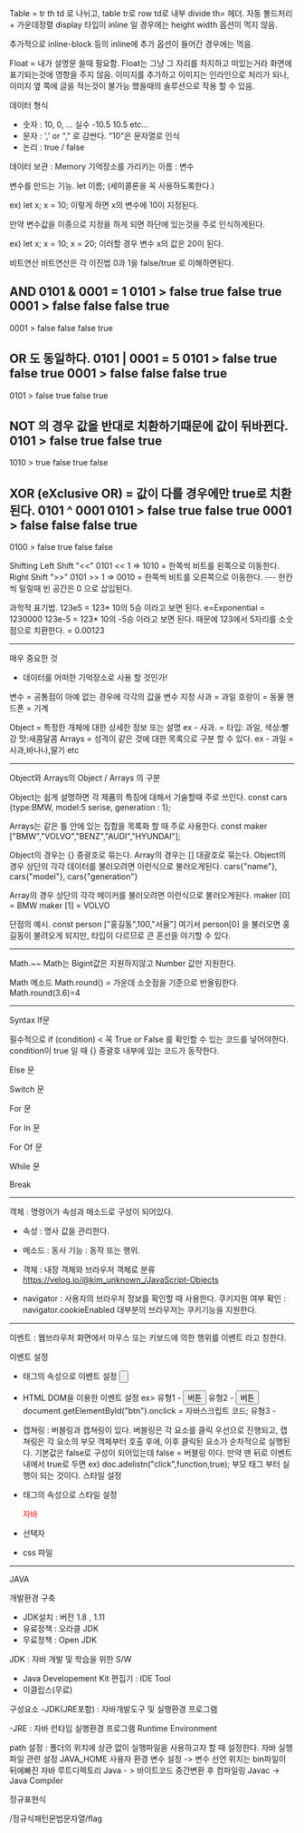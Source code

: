 Table = tr th td 로 나뉘고, table tr로 row td로 내부 divide
th= 헤더. 자동 볼드처리 + 가운데정렬 display 타입이 inline 일 경우에는 height width 옵션이 먹지 않음.

추가적으로 inline-block 등의 inline에 추가 옵션이 들어간 경우에는 먹음.

Float = 내가 설명문 쓸때 필요함. 
Float는 그냥 그 자리를 차지하고 떠있는거라 화면에 표기되는것에 영향을 주지 않음. 
이미지를 추가하고 이미지는 인라인으로 처리가 되나, 이미지 옆 쪽에 글을 적는것이 불가능 했을때의 솔루션으로 작용 할 수 있음.

데이터 형식
 - 숫자 : 10, 0, ... 실수 -10.5 10.5 etc...
 - 문자 : ',' or "," 로 감싼다. "10"은 문자열로 인식
 - 논리 : true / false 

데이터 보관 :  Memory
기억장소를 가리키는 이름 : 변수

변수를 만드는 기능.
let 이름; (세미콜론을 꼭 사용하도록한다.)

ex) let x;
     x = 10;
     이렇게 하면 x의 변수에 10이 지정된다. 

만약 변수값을 이중으로 지정을 하게 되면 하단에 있는것을 주로 인식하게된다.

ex) let x;
     x = 10;
     x = 20; 
     이러할 경우 변수 x의 값은 20이 된다. 

비트연산
비트연산은 각 이진법 0과 1을 false/true 로 이해하면된다.

AND 
0101 & 0001 = 1 
0101 > false true false true
0001 > false false false true
------------------------------------
0001 > false false false true

OR 도 동일하다.
0101 | 0001 = 5
0101 > false true false true
0001 > false false false true
------------------------------------
0101 > false true false true

NOT 의 경우 값을 반대로 치환하기때문에 값이 뒤바뀐다.
0101 > false true false true
------------------------------------
1010 > true false true false

XOR (eXclusive OR) = 값이 다를 경우에만 true로 치환된다.
0101 ^ 0001 
0101 > false true false true
0001 > false false false true
------------------------------------
0100 > false  true false false

Shifting
Left Shift "<<"
0101 << 1 => 1010 = 한쪽씩 비트를 왼쪽으로 이동한다.
Right Shift ">>"
0101 >> 1 => 0010 = 한쪽씩 비트를 오른쪽으로 이동한다.
--- 한칸씩 밀릴때 빈 공간은 0 으로 삽입된다.

과학적 표기법.
123e5 = 123* 10의 5승 이라고 보면 된다. e=Exponential 
= 1230000
123e-5 = 123* 10의 -5승 이라고 보면 된다. 때문에 123에서 5자리를 소숫점으로 치환한다.
= 0.00123

--------------------------------------------------------------------------------------------
매우 중요한 것 
* 데이터를 어떠한 기억장소로 사용 할 것인가!

변수 = 공통점이 아예 없는 경우에 각각의 값을 변수 지정 
사과 = 과일
호랑이 = 동물
핸드폰 = 기계

Object = 특정한 개체에 대한 상세한 정보 또는 설명
ex - 사과. = 타입: 과일, 색상:빨강 맛:새콤달콤
Arrays = 성격이 같은 것에 대한 목록으로 구분 할 수 있다.
ex - 과일 = 사과,바나나,딸기 etc

------------------------------------------------------------------------------------------
Object와 Arrays의 
Object / Arrays 의 구분

Object는 쉽게 설명하면 각 제품의 특징에 대해서 기술할때 주로 쓰인다.
const cars {type:BMW, model:5 serise, generation : 1};

Arrays는 같은 틀 안에 있는 집합을 목록화 할 때 주로 사용한다.
const maker ["BMW","VOLVO","BENZ","AUDI","HYUNDAI"];

Object의 경우는 {} 중괄호로 묶는다.
Array의 경우는 [] 대괄호로 묶는다.
Object의 경우 상단의 각각 데이터를 불러오려면 이런식으로 불러오게된다.
cars{"name"}, cars{"model"}, cars{"generation"}

Array의 경우 상단의 각각 메이커를 불러오려면 이런식으로 불러오게된다.
maker [0] = BMW
maker [1] = VOLVO

단점의 예시.
const person ["홍길동",100,"서울"]
여기서 person[0] 을 불러오면 홍길동이 불려오게 되지만, 타입이 다르므로 큰 혼선을 야기할 수 있다.

-------------------------------------------------------------------------------------
Math.~~
Math는 Bigint값은 지원하지않고 Number 값만 지원한다.

Math 메소드
Math.round() = 가운데 소숫점을 기준으로 반올림한다.
Math.round(3.6)=4

-------------------------------------------------------------------------------------

Syntax 
If문

필수적으로 if (condition) < 꼭 True or False 를 확인할 수 있는 코드를 넣어야한다.
condition이 true 일 때 {} 중괄호 내부에 있는 코드가 동작한다.

Else 문

Switch 문

For 문

For In 문

For Of 문

While 문

Break 


--------------------------------------------------------------------------------
객체 : 명령어가 속성과 메소드로 구성이 되어있다.
- 속성 : 명사 
     값을 관리한다.
- 메소드 : 동사
     기능 : 동작 또는 행위.

- 객체 : 내장 객체와 브라우저 객체로 분류
https://velog.io/@kim_unknown_/JavaScript-Objects

- navigator : 사용자의 브라우저 정보를 확인할 때 사용한다.
      쿠키지원 여부 확인 : navigator.cookieEnabled
      대부분의 브라우저는 쿠키기능을 지원한다.

---------------------------------------------------------------------------------------------------

이벤트 : 웹브라우저 화면에서 마우스 또는 키보드에 의한 행위를 이벤트 라고 칭한다. 

이벤트 설정
- 태그의 속성으로 이벤트 설정
     <input type="button" onclick="함수();">
- HTML DOM을 이용한 이벤트 설정
     ex>  유형1 - <button onclick="자바스크립트 코드">버튼</button>
          유형2 - <button id="btn">버튼</button>
                  document.getElementById("btn").onclick =  자바스크립트 코드;
          유형3 - 
- 캡쳐링 : 버블링과 캡쳐링이 있다. 버블링은 각 요소를 클릭 우선으로 진행되고,
          캡쳐링은 각 요소의 부모 객체부터 호출 후에, 이후 클릭된 요소가 순차적으로 실행된다.
          기본값은 false로 구성이 되어있는데 false = 버블링 이다.
          만약 맨 뒤로 이벤트내에서 true로 두면 ex) doc.adelistn("click",function,true);
          부모 태그 부터 실행이 되는 것이다.
스타일 설정
- 태그의 속성으로 스타일 설정
     <p style="color:red;">자바</p>

- 선택자
- css 파일




---------------------------------------------------------------------------------------------------
JAVA

개발환경 구축

- JDK설치 : 버전 1.8 , 1.11
- 유료정책 : 오라클 JDK
- 무료정책 : Open JDK

JDK : 자바 개발 및 학습을 위한 S/W
- Java Developement Kit
편집기 : IDE Tool
- 이클립스(무료)

구성요소
-JDK(JRE포함) : 자바개발도구 및 실행환경 프로그램

-JRE : 자바 런타임 실행환경 프로그램 Runtime Environment

path 설정 : 폴더의 위치에 상관 없이 실행파일을 사용하고자 할 때 설정한다.
자바 실행파일 관련 설정
JAVA_HOME
사용자 환경 변수 설정 -> 변수 선언  위치는 bin파일이 뒤에빠진 자바 루트디렉토리
Java - > 바이트코드 중간변환 후 컴파일링
Javac -> Java Compiler

정규표현식

/정규식패턴문법문자열/flag